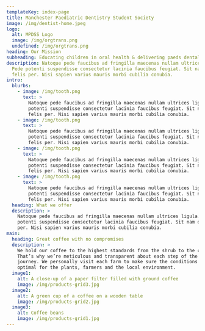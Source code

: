 ```yaml
---
templateKey: index-page
title: Manchester Paediatric Dentistry Student Society
image: /img/dentist-home.jpeg
logo:
  alt: MPDSS Logo
  image: /img/orgtrans.png
  undefined: /img/orgtrans.png
heading: Our Mission
subheading: Educating children in oral health & delivering paeds dental talks
description: Natoque pede faucibus ad fringilla maecenas nullam ultrices ligula.
  Pede potenti suspendisse consectetur lacinia faucibus feugiat. Sit nam dui
  felis per. Nisi sapien varius mauris morbi cubilia conubia.
intro:
  blurbs:
    - image: /img/tooth.png
      text: >
        Natoque pede faucibus ad fringilla maecenas nullam ultrices ligula. Pede
        potenti suspendisse consectetur lacinia faucibus feugiat. Sit nam dui
        felis per. Nisi sapien varius mauris morbi cubilia conubia.
    - image: /img/tooth.png
      text: >
        Natoque pede faucibus ad fringilla maecenas nullam ultrices ligula. Pede
        potenti suspendisse consectetur lacinia faucibus feugiat. Sit nam dui
        felis per. Nisi sapien varius mauris morbi cubilia conubia.
    - image: /img/tooth.png
      text: >
        Natoque pede faucibus ad fringilla maecenas nullam ultrices ligula. Pede
        potenti suspendisse consectetur lacinia faucibus feugiat. Sit nam dui
        felis per. Nisi sapien varius mauris morbi cubilia conubia.
    - image: /img/tooth.png
      text: >
        Natoque pede faucibus ad fringilla maecenas nullam ultrices ligula. Pede
        potenti suspendisse consectetur lacinia faucibus feugiat. Sit nam dui
        felis per. Nisi sapien varius mauris morbi cubilia conubia.
  heading: What we offer
  description: >
    Natoque pede faucibus ad fringilla maecenas nullam ultrices ligula. Pede
    potenti suspendisse consectetur lacinia faucibus feugiat. Sit nam dui felis
    per. Nisi sapien varius mauris morbi cubilia conubia.
main:
  heading: Great coffee with no compromises
  description: >
    We hold our coffee to the highest standards from the shrub to the cup.
    That’s why we’re meticulous and transparent about each step of the coffee’s
    journey. We personally visit each farm to make sure the conditions are
    optimal for the plants, farmers and the local environment.
  image1:
    alt: A close-up of a paper filter filled with ground coffee
    image: /img/products-grid3.jpg
  image2:
    alt: A green cup of a coffee on a wooden table
    image: /img/products-grid2.jpg
  image3:
    alt: Coffee beans
    image: /img/products-grid1.jpg
---
```

